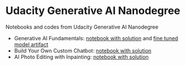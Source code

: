 # Udacity Generative AI Nanodegree
Notebooks and codes from Udacity Generative AI Nanodegree

- Generative AI Fundamentals: [notebook with solution](./lightweight-fine-tuning-foundation-model/gpt2_finetuning_using_lora.ipynb) and [fine tuned model artifact](lightweight-fine-tuning-foundation-model/gpt2-lora-pii-classification)
- Build Your Own Custom Chatbot: [notebook with solution](./custom-chatbot/custom-chatbot.ipynb)
- AI Photo Editing with Inpainting: [notebook with solution](./ai-photo-editing-with-inpainting/starter.ipynb)
